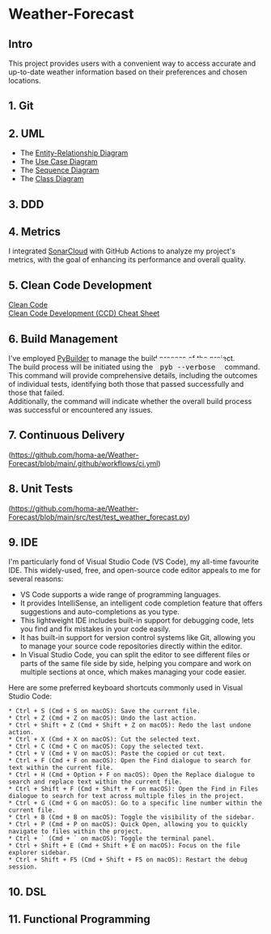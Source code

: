 # Weather-Forecast
## Intro
This project provides users with a convenient way to access accurate and up-to-date weather information based on their preferences and chosen locations.

## 1. Git

## 2. UML
* The [Entity-Relationship Diagram](https://github.com/homa-ae/Weather-Forecast/blob/main/Diagrams/Entity-Relationship%20Diagram.jpg) 
* The [Use Case Diagram](https://github.com/homa-ae/Weather-Forecast/blob/main/Diagrams/Use%20Case%20Diagram.jpg)
* The [Sequence Diagram](https://github.com/homa-ae/Weather-Forecast/blob/main/Diagrams/Sequence%20Diagram.jpg)
* The [Class Diagram](https://github.com/homa-ae/Weather-Forecast/blob/main/Diagrams/Class%20Diagram.jpg)
  
## 3. DDD

## 4. Metrics
I integrated [SonarCloud](https://sonarcloud.io/projects?reliability=1) with GitHub Actions to analyze my project's metrics, with the goal of enhancing its performance and overall quality.

## 5. Clean Code Development
[Clean Code](https://github.com/homa-ae/Weather-Forecast/blob/main/documents/clean-code.md)  
[Clean Code Development (CCD) Cheat Sheet](https://github.com/homa-ae/Weather-Forecast/edit/main/documents/clean-code-cheat-sheet.md)

## 6. Build Management
I've employed [PyBuilder](https://github.com/homa-ae/Weather-Forecast/blob/main/build.py)  to manage the build process of the project.   
The build process will be initiated using the 
<kbd style="background-color: #f0f0f0; padding: 10px; border-radius: 5px;">
pyb --verbose
</kbd>
command.   
This command will provide comprehensive details, including the outcomes of individual tests, identifying both those that passed successfully and those that failed.  
Additionally, the command will indicate whether the overall build process was successful or encountered any issues.

## 7. Continuous Delivery
(https://github.com/homa-ae/Weather-Forecast/blob/main/.github/workflows/ci.yml)

## 8. Unit Tests
(https://github.com/homa-ae/Weather-Forecast/blob/main/src/test/test_weather_forecast.py)

## 9. IDE
I'm particularly fond of Visual Studio Code (VS Code), my all-time favourite IDE. This widely-used, free, and open-source code editor appeals to me for several reasons:
* VS Code supports a wide range of programming languages.
* It provides IntelliSense, an intelligent code completion feature that offers suggestions and auto-completions as you type.
* This lightweight IDE includes built-in support for debugging code, lets you find and fix mistakes in your code easily. 
* It has built-in support for version control systems like Git, allowing you to manage your source code repositories directly within the editor.
* In Visual Studio Code, you can split the editor to see different files or parts of the same file side by side, helping you compare and work on multiple sections at once,     which makes managing your code easier.

Here are some preferred keyboard shortcuts commonly used in Visual Studio Code:

    * Ctrl + S (Cmd + S on macOS): Save the current file.  
    * Ctrl + Z (Cmd + Z on macOS): Undo the last action.  
    * Ctrl + Shift + Z (Cmd + Shift + Z on macOS): Redo the last undone action.  
    * Ctrl + X (Cmd + X on macOS): Cut the selected text.  
    * Ctrl + C (Cmd + C on macOS): Copy the selected text.  
    * Ctrl + V (Cmd + V on macOS): Paste the copied or cut text.  
    * Ctrl + F (Cmd + F on macOS): Open the Find dialogue to search for text within the current file.  
    * Ctrl + H (Cmd + Option + F on macOS): Open the Replace dialogue to search and replace text within the current file.  
    * Ctrl + Shift + F (Cmd + Shift + F on macOS): Open the Find in Files dialogue to search for text across multiple files in the project.  
    * Ctrl + G (Cmd + G on macOS): Go to a specific line number within the current file.  
    * Ctrl + B (Cmd + B on macOS): Toggle the visibility of the sidebar.  
    * Ctrl + P (Cmd + P on macOS): Quick Open, allowing you to quickly navigate to files within the project.  
    * Ctrl + ` (Cmd + ` on macOS): Toggle the terminal panel.  
    * Ctrl + Shift + E (Cmd + Shift + E on macOS): Focus on the file explorer sidebar.  
    * Ctrl + Shift + F5 (Cmd + Shift + F5 on macOS): Restart the debug session.  
    
## 10. DSL
## 11. Functional Programming

